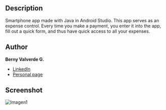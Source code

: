 ## Description
Smartphone app made with Java in Android Studio. This app serves as an expense control. Every time you make a payment, you enter it into the app, fill out a quick form, 
and thus have quick access to all your expenses.

## Author
**Berny Valverde G.**

* [LinkedIn](linkedin.com/in/vgberny/)
* [Personal page](https://vgberny.pythonanywhere.com)

## Screenshot

![Imagen1](https://github.com/user-attachments/assets/109f888c-cd48-417d-93ae-a54e64ce0220)
